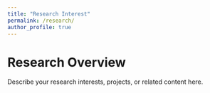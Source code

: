 ```yaml
---
title: "Research Interest"
permalink: /research/
author_profile: true
---
```


# Research Overview

Describe your research interests, projects, or related content here.
